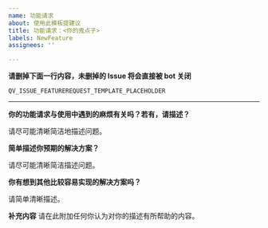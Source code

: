 ```yaml
---
name: 功能请求
about: 使用此模板提建议
title: 功能请求：<你的鬼点子>
labels: NewFeature
assignees: ''

---
```


<!--
功能请求的注意事项：
1. 请务必确定你的 Issue 类型分类正确。
   请不要用功能请求的模板来咨询使用问题，或是报告软件缺陷。
   分类不正确的 Issue 可能会被无理由立即关闭。
2. Qv2ray 只是 V2Ray 核心的一个图形界面。他只是一个壳子。
   对 Qv2ray 的代理功能性建议（如自动切换节点、按规则的负载均衡等）需要前往 V2Ray 核心上游反馈。
3. Qv2ray 项目组不收经济赞助，也不接有偿的定制功能。
   一切功能实现与否由开发者定夺，也可以通过 Pull Request 方式加入我们贡献代码。
   陈述需求请客观理性，切勿道德绑架开发者。
4. Qv2ray 是用户中心而非用户友好哲学，功能请求的重要性不以提出者为准，而是以其活跃维护的开发者为准。
   若没人想实现这个功能请求，请求随时可能会被搁/鸽置。 
-->

**请删掉下面一行内容，未删掉的 Issue 将会直接被 bot 关闭**

`QV_ISSUE_FEATUREREQUEST_TEMPLATE_PLACEHOLDER`

-----------------

**你的功能请求与使用中遇到的麻烦有关吗？若有，请描述？**

请尽可能清晰简洁地描述问题。
<!-- 例：每次吃饭都要出门穿衣收拾打扮，太烦了…… -->


**简单描述你预期的解决方案？**

请尽可能清晰简洁描述问题。
<!-- 例：我想打电话给餐馆让他们直接给我送过来…… -->


**你有想到其他比较容易实现的解决方案吗？**

请简单清晰描述。 
<!-- 例：或者直接给餐馆签个协议也行…… -->


**补充内容**
请在此附加任何你认为对你的描述有所帮助的内容。
